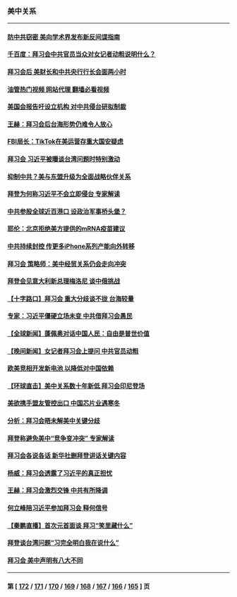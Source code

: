 ### 美中关系
---
#### [防中共窃密 美向学术界发布新反间谍指南](../../pages/nf1412576/n13866884.md?11161645) 
#### [千百度：拜习会中共官员当众对女记者动粗说明什么？](../../pages/nf1412576/n13866801.md?11161645) 
#### [拜习会后 美财长和中共央行行长会面两小时](../../pages/nf1412576/n13866773.md?11161645) 
#### [油管热门视频 网站代理 翻墙必看视频](http://138.2.39.72:81/youtube.html?epic-marker?11161645)
#### [美国会报告吁设立机构 对中共侵台研拟制裁](../../pages/nf1412576/n13866774.md?11161645) 
#### [王赫：拜习会后台海形势仍难令人放心](../../pages/nf1412576/n13866541.md?11161645) 
#### [FBI局长：TikTok在美运营存重大国安疑虑](../../pages/nf1412576/n13866627.md?11161645) 
#### [拜习会 习近平被曝谈台湾问题时特别激动](../../pages/nf1412576/n13866581.md?11161645) 
#### [抑制中共？美与东盟升级为全面战略伙伴关系](../../pages/nf1412576/n13866620.md?11161645) 
#### [拜登为何称习近平不会立即侵台 专家解读](../../pages/nf1412576/n13866550.md?11161645) 
#### [中共参股全球近百港口 设政治军事桥头堡？](../../pages/nf1412576/n13866319.md?11161645) 
#### [耶伦：北京拒绝美方提供的mRNA疫苗建议](../../pages/nf1412576/n13866571.md?11161645) 
#### [中共持续封控 传更多iPhone系列产能向外转移](../../pages/nf1412576/n13866217.md?11161645) 
#### [拜习会 策略师：美中经贸关系仍会走向冲突](../../pages/nf1412576/n13866551.md?11161645) 
#### [拜登会见意大利新总理梅洛尼 谈中俄挑战](../../pages/nf1412576/n13866529.md?11161645) 
#### [【十字路口】拜习会 重大分歧谈不拢 台海较量](../../pages/nf1412576/n13866405.md?11161645) 
#### [专家：习近平僵硬立场未变 中共借拜习会愚民](../../pages/nf1412576/n13866233.md?11161645) 
#### [【全球新闻】蓬佩奥对话中国人民：自由是普世价值](../../pages/nf1412576/n13866254.md?11161645) 
#### [【晚间新闻】女记者拜习会上提问 中共官员动粗](../../pages/nf1412576/n13866252.md?11161645) 
#### [欧美竞相开发新电池 以降低对中国依赖](../../pages/nf1412576/n13866247.md?11161645) 
#### [【环球直击】美中关系数十年新低 拜习会印尼登场](../../pages/nf1412576/n13865293.md?11161645) 
#### [美欲携手盟友管控出口 中国芯片业遇寒冬](../../pages/nf1412576/n13866185.md?11161645) 
#### [分析：拜习会晤未解美中关键分歧](../../pages/nf1412576/n13866028.md?11161645) 
#### [拜登称避免美中“竞争变冲突” 专家解读](../../pages/nf1412576/n13866018.md?11161645) 
#### [拜习会各说各话 新华社删拜登讲话关键内容](../../pages/nf1412576/n13865771.md?11161645) 
#### [杨威：拜习会透露了习近平的真正担忧](../../pages/nf1412576/n13865983.md?11161645) 
#### [王赫：拜习会激烈交锋 中共有所降调](../../pages/nf1412576/n13866009.md?11161645) 
#### [何立峰陪习近平参加拜习会 释何信号](../../pages/nf1412576/n13865894.md?11161645) 
#### [【秦鹏直播】首次元首面谈 拜习“笑里藏什么”](../../pages/nf1412576/n13865903.md?11161645) 
#### [拜登谈台湾问题“习完全明白我在说什么”](../../pages/nf1412576/n13865834.md?11161645) 
#### [拜习会 美中声明有八大不同](../../pages/nf1412576/n13865838.md?11161645) 

---
#### 第 [ [172](./172.md?11161645) / [171](./171.md?11161645) / [170](./170.md?11161645) / [169](./169.md?11161645) / [168](./168.md?11161645) / [167](./167.md?11161645) / [166](./166.md?11161645) / [165](./165.md?11161645) ] 页

